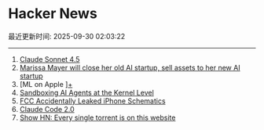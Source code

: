 # Hacker News

最近更新时间: 2025-09-30 02:03:22

--- 
1. [Claude Sonnet 4.5](https://www.anthropic.com/news/claude-sonnet-4-5) 
2. [Marissa Mayer will close her old AI startup, sell assets to her new AI startup](https://techcrunch.com/2025/09/29/marissa-mayer-will-close-her-old-startup-sell-assets-to-her-new-startup/) 
3. [ML on Apple ][+](https://mdcramer.github.io/apple-2-blog/k-means/) 
4. [Sandboxing AI Agents at the Kernel Level](https://www.greptile.com/blog/sandboxing-agents-at-the-kernel-level) 
5. [FCC Accidentally Leaked iPhone Schematics](https://www.engadget.com/big-tech/fcc-accidentally-leaked-iphone-schematics-potentially-giving-rivals-a-peek-at-company-secrets-154551807.html) 
6. [Claude Code 2.0](https://www.npmjs.com/package/@anthropic-ai/claude-code) 
7. [Show HN: Every single torrent is on this website](https://infohash.lol/) 
